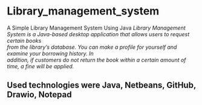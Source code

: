 # Library_management_system
A Simple Library Management System Using Java
*Library Management System is a Java-based desktop application that allows users to request certain books  
from the library’s database. You can make a profile for yourself and examine your borrowing history. In  
addition, if customers do not return the book within a certain amount of time, a fine will be applied.*  
 
## Used technologies were Java, Netbeans, GitHub, Drawio, Notepad

